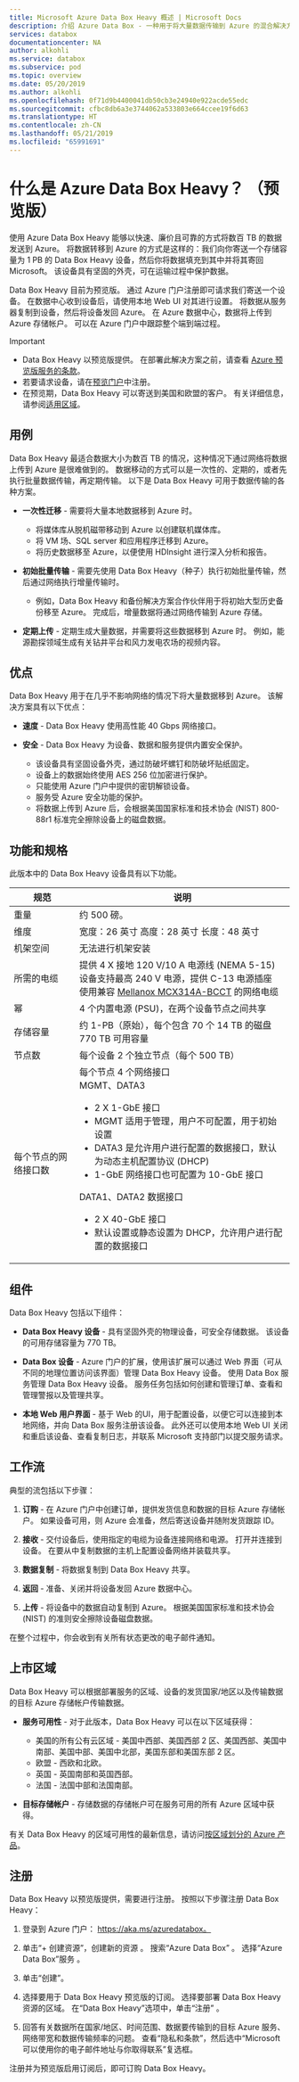 ```yaml
---
title: Microsoft Azure Data Box Heavy 概述 | Microsoft Docs
description: 介绍 Azure Data Box - 一种用于将大量数据传输到 Azure 的混合解决方案
services: databox
documentationcenter: NA
author: alkohli
ms.service: databox
ms.subservice: pod
ms.topic: overview
ms.date: 05/20/2019
ms.author: alkohli
ms.openlocfilehash: 0f71d9b4400041db50cb3e24940e922acde55edc
ms.sourcegitcommit: cfbc8db6a3e3744062a533803e664ccee19f6d63
ms.translationtype: HT
ms.contentlocale: zh-CN
ms.lasthandoff: 05/21/2019
ms.locfileid: "65991691"
---
```

# <a name="what-is-azure-data-box-heavy-preview"></a>什么是 Azure Data Box Heavy？ （预览版）

使用 Azure Data Box Heavy 能够以快速、廉价且可靠的方式将数百 TB 的数据发送到 Azure。 将数据转移到 Azure 的方式是这样的：我们向你寄送一个存储容量为 1 PB 的 Data Box Heavy 设备，然后你将数据填充到其中并将其寄回 Microsoft。 该设备具有坚固的外壳，可在运输过程中保护数据。

Data Box Heavy 目前为预览版。 通过 Azure 门户注册即可请求我们寄送一个设备。 在数据中心收到设备后，请使用本地 Web UI 对其进行设置。 将数据从服务器复制到设备，然后将设备发回 Azure。 在 Azure 数据中心，数据将上传到 Azure 存储帐户。 可以在 Azure 门户中跟踪整个端到端过程。


> [!IMPORTANT]
> - Data Box Heavy 以预览版提供。 在部署此解决方案之前，请查看 [Azure 预览版服务的条款](https://azure.microsoft.com/support/legal/preview-supplemental-terms/)。
> - 若要请求设备，请在[预览门户](https://aka.ms/azuredatabox)中注册。
> - 在预览期，Data Box Heavy 可以寄送到美国和欧盟的客户。 有关详细信息，请参阅[适用区域](#region-availability)。

## <a name="use-cases"></a>用例

Data Box Heavy 最适合数据大小为数百 TB 的情况，这种情况下通过网络将数据上传到 Azure 是很难做到的。 数据移动的方式可以是一次性的、定期的，或者先执行批量数据传输，再定期传输。 以下是 Data Box Heavy 可用于数据传输的各种方案。

 - **一次性迁移** - 需要将大量本地数据移到 Azure 时。
     - 将媒体库从脱机磁带移动到 Azure 以创建联机媒体库。
     - 将 VM 场、SQL server 和应用程序迁移到 Azure。
     - 将历史数据移至 Azure，以便使用 HDInsight 进行深入分析和报告。

 - **初始批量传输** - 需要先使用 Data Box Heavy（种子）执行初始批量传输，然后通过网络执行增量传输时。
     - 例如，Data Box Heavy 和备份解决方案合作伙伴用于将初始大型历史备份移至 Azure。 完成后，增量数据将通过网络传输到 Azure 存储。

 - **定期上传** - 定期生成大量数据，并需要将这些数据移到 Azure 时。 例如，能源勘探领域生成有关钻井平台和风力发电农场的视频内容。

## <a name="benefits"></a>优点

Data Box Heavy 用于在几乎不影响网络的情况下将大量数据移到 Azure。 该解决方案具有以下优点：

- **速度** - Data Box Heavy 使用高性能 40 Gbps 网络接口。

- **安全** - Data Box Heavy 为设备、数据和服务提供内置安全保护。
    - 该设备具有坚固设备外壳，通过防破坏螺钉和防破坏贴纸固定。
    - 设备上的数据始终使用 AES 256 位加密进行保护。
    - 只能使用 Azure 门户中提供的密钥解锁设备。
    - 服务受 Azure 安全功能的保护。
    - 将数据上传到 Azure 后，会根据美国国家标准和技术协会 (NIST) 800-88r1 标准完全擦除设备上的磁盘数据。


## <a name="features-and-specifications"></a>功能和规格

此版本中的 Data Box Heavy 设备具有以下功能。

| 规范                                          | 说明              |
|---------------------------------------------------------|--------------------------|
| 重量                                                  | 约 500 磅。                |
| 维度                                              | 宽度：26 英寸 高度：28 英寸 长度：48 英寸 |
| 机架空间                                              | 无法进行机架安装|
| 所需的电缆                                         | 提供 4 X 接地 120 V/10 A 电源线 (NEMA 5-15) <br> 设备支持最高 240 V 电源，提供 C-13 电源插座 <br> 使用兼容 [Mellanox MCX314A-BCCT](https://store.mellanox.com/products/mellanox-mcx314a-bcct-connectx-3-pro-en-network-interface-card-40-56gbe-dual-port-qsfp-pcie3-0-x8-8gt-s-rohs-r6.html) 的网络电缆  |
|幂                                                    | 4 个内置电源 (PSU)，在两个设备节点之间共享|
| 存储容量                                        | 约 1-PB（原始），每个包含 70 个 14 TB 的磁盘 <br> 770 TB 可用容量|
|节点数                                          | 每个设备 2 个独立节点（每个 500 TB） |
| 每个节点的网络接口数                             | 每个节点 4 个网络接口 <br> MGMT、DATA3 <ul><li> 2 X 1-GbE 接口 </li><li> MGMT 适用于管理，用户不可配置，用于初始设置 </li><li> DATA3 是允许用户进行配置的数据接口，默认为动态主机配置协议 (DHCP)</li><li>1-GbE 网络接口也可配置为 10-GbE 接口</li></ul>DATA1、DATA2 数据接口 <ul><li>2 X 40-GbE 接口 </li><li> 默认设置或静态设置为 DHCP，允许用户进行配置的数据接口</li>|


## <a name="components"></a>组件

Data Box Heavy 包括以下组件：

* **Data Box Heavy 设备** - 具有坚固外壳的物理设备，可安全存储数据。 该设备的可用存储容量为 770 TB。
    
* **Data Box 设备** - Azure 门户的扩展，使用该扩展可以通过 Web 界面（可从不同的地理位置访问该界面）管理 Data Box Heavy 设备。 使用 Data Box 服务管理 Data Box Heavy 设备。 服务任务包括如何创建和管理订单、查看和管理警报以及管理共享。  

* **本地 Web 用户界面** - 基于 Web 的UI，用于配置设备，以便它可以连接到本地网络，并向 Data Box 服务注册该设备。 此外还可以使用本地 Web UI 关闭和重启该设备、查看复制日志，并联系 Microsoft 支持部门以提交服务请求。


## <a name="the-workflow"></a>工作流

典型的流包括以下步骤：

1. **订购** - 在 Azure 门户中创建订单，提供发货信息和数据的目标 Azure 存储帐户。 如果设备可用，则 Azure 会准备，然后寄送设备并随附发货跟踪 ID。

2. **接收** - 交付设备后，使用指定的电缆为设备连接网络和电源。 打开并连接到设备。 在要从中复制数据的主机上配置设备网络并装载共享。

3. **数据复制** - 将数据复制到 Data Box Heavy 共享。

4. **返回** - 准备、关闭并将设备发回 Azure 数据中心。

5. **上传** - 将设备中的数据自动复制到 Azure。 根据美国国家标准和技术协会 (NIST) 的准则安全擦除设备磁盘数据。

在整个过程中，你会收到有关所有状态更改的电子邮件通知。

## <a name="region-availability"></a>上市区域

Data Box Heavy 可以根据部署服务的区域、设备的发货国家/地区以及传输数据的目标 Azure 存储帐户传输数据。

- **服务可用性** - 对于此版本，Data Box Heavy 可以在以下区域获得：
    - 美国的所有公有云区域 - 美国中西部、美国西部 2 区、美国西部、美国中南部、美国中部、美国中北部，美国东部和美国东部 2 区。
    - 欧盟 - 西欧和北欧。
    - 英国 - 英国南部和英国西部。
    - 法国 - 法国中部和法国南部。

- **目标存储帐户** - 存储数据的存储帐户可在服务可用的所有 Azure 区域中获得。

有关 Data Box Heavy 的区域可用性的最新信息，请访问[按区域划分的 Azure 产品](https://azure.microsoft.com/global-infrastructure/services/?products=databox&regions=all)。

## <a name="sign-up"></a>注册

Data Box Heavy 以预览版提供，需要进行注册。 按照以下步骤注册 Data Box Heavy：

1. 登录到 Azure 门户： https://aka.ms/azuredatabox。
2. 单击“+ 创建资源”，创建新的资源  。 搜索“Azure Data Box”  。 选择“Azure Data Box”服务  。

    <!--![The Data Box Heavy sign up 1]()-->

3. 单击“创建”。 

    <!--![The Data Box Heavy sign up 2]()-->

4. 选择要用于 Data Box Heavy 预览版的订阅。 选择要部署 Data Box Heavy 资源的区域。 在“Data Box Heavy”选项中，单击“注册”   。

   <!--![The Data Box Heavy sign up 3]()-->

5. 回答有关数据所在国家/地区、时间范围、数据要传输到的目标 Azure 服务、网络带宽和数据传输频率的问题。 查看“隐私和条款”，然后选中“Microsoft 可以使用你的电子邮件地址与你取得联系”复选框。

    <!--![The Data Box Heavy sign up 4]()-->

注册并为预览版启用订阅后，即可订购 Data Box Heavy。

    